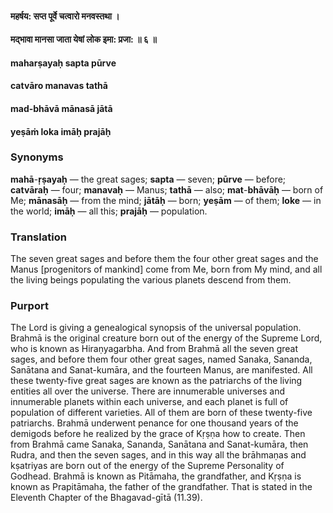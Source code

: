 #### महर्षय: सप्त पूर्वे चत्वारो मनवस्तथा ।
#### मद्भावा मानसा जाता येषां लोक इमा: प्रजा: ॥ ६ ॥

#### maharṣayaḥ sapta pūrve
#### catvāro manavas tathā
#### mad-bhāvā mānasā jātā
#### yeṣāṁ loka imāḥ prajāḥ

### Synonyms

**mahā**-**ṛṣayaḥ** — the great sages; **sapta** — seven; **pūrve** — before; **catvāraḥ** — four; **manavaḥ** — Manus; **tathā** — also; **mat**-**bhāvāḥ** — born of Me; **mānasāḥ** — from the mind; **jātāḥ** — born; **yeṣām** — of them; **loke** — in the world; **imāḥ** — all this; **prajāḥ** — population.

### Translation

The seven great sages and before them the four other great sages and the Manus [progenitors of mankind] come from Me, born from My mind, and all the living beings populating the various planets descend from them.

### Purport

The Lord is giving a genealogical synopsis of the universal population. Brahmā is the original creature born out of the energy of the Supreme Lord, who is known as Hiraṇyagarbha. And from Brahmā all the seven great sages, and before them four other great sages, named Sanaka, Sananda, Sanātana and Sanat-kumāra, and the fourteen Manus, are manifested. All these twenty-five great sages are known as the patriarchs of the living entities all over the universe. There are innumerable universes and innumerable planets within each universe, and each planet is full of population of different varieties. All of them are born of these twenty-five patriarchs. Brahmā underwent penance for one thousand years of the demigods before he realized by the grace of Kṛṣṇa how to create. Then from Brahmā came Sanaka, Sananda, Sanātana and Sanat-kumāra, then Rudra, and then the seven sages, and in this way all the brāhmaṇas and kṣatriyas are born out of the energy of the Supreme Personality of Godhead. Brahmā is known as Pitāmaha, the grandfather, and Kṛṣṇa is known as Prapitāmaha, the father of the grandfather. That is stated in the Eleventh Chapter of the Bhagavad-gītā (11.39).